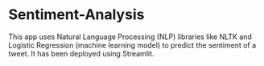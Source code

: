 # Sentiment-Analysis
This app uses Natural Language Processing (NLP) libraries like NLTK and  Logistic Regression (machine learning model) to predict the sentiment of a tweet. It has been deployed using Streamlit.
